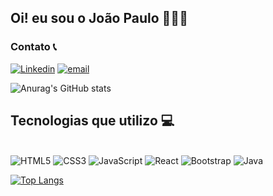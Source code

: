 ## Oi! eu sou o João Paulo 👋🌴🌴
### Contato 📞

[![Linkedin](https://img.shields.io/badge/LinkedIn-0077B5?style=for-the-badge&logo=linkedin&logoColor=white)](https://www.linkedin.com/in/jo%C3%A3o-paulo-teles-25621922b/) 
[![email](https://img.shields.io/badge/Gmail-D14836?style=for-the-badge&logo=gmail&logoColor=white)](jpteles63@gmail.com)

![Anurag's GitHub stats](https://github-readme-stats.vercel.app/api?username=jpteles&show_icons=true&theme=dark) 

## Tecnologias que utilizo 💻
<div atyles="display: inline_block"><br/>
  <img aling="center" alt="HTML5" src="https://img.shields.io/badge/HTML-239120?style=for-the-badge&logo=html5&logoColor=white" />
  <img aling="center" alt="CSS3" src="https://img.shields.io/badge/CSS-239120?&style=for-the-badge&logo=css3&logoColor=white" />
  <img aling="center" alt="JavaScript" src="https://img.shields.io/badge/JavaScript-323330?style=for-the-badge&logo=javascript&logoColor=F7DF1E" />
  <img aling="center" alt="React" src="https://img.shields.io/badge/React-20232A?style=for-the-badge&logo=react&logoColor=61DAFB" />
  <img aling="center" alt="Bootstrap" src="https://img.shields.io/badge/Bootstrap-563D7C?style=for-the-badge&logo=bootstrap&logoColor=white" />
  <img aling="center" alt="Java" src="https://img.shields.io/badge/Java-ED8B00?style=for-the-badge&logo=java&logoColor=white" />
  </div>
  
  [![Top Langs](https://github-readme-stats.vercel.app/api/top-langs/?username=jpteles&layout=compact)](https://github.com/anuraghazra/github-readme-stats)
